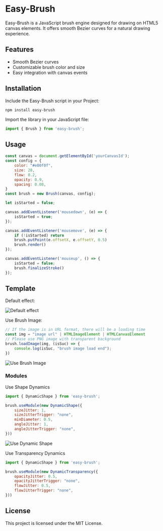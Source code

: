 # Easy-Brush

Easy-Brush is a JavaScript brush engine designed for drawing on HTML5 canvas elements. It offers smooth Bezier curves for a natural drawing experience.

## Features

- Smooth Bezier curves
- Customizable brush color and size
- Easy integration with canvas events

## Installation

Include the Easy-Brush script in your Project:

```shell
npm install easy-brush
```

Import the library in your JavaScript file:

```javascript
import { Brush } from 'easy-brush';
```

## Usage

```javascript
const canvas = document.getElementById('yourCanvasId');
const config = {
    color: "#e00f0f",
    size: 28,
    flow: 0.2,
    opacity: 0.9,
    spacing: 0.08,
}
const brush = new Brush(canvas, config);

let isStarted = false;

canvas.addEventListener('mousedown', (e) => {
    isStarted = true;
});

canvas.addEventListener('mousemove', (e) => {
    if (!isStarted) return
    brush.putPoint(e.offsetX, e.offsetY, 0.5)
    brush.render()
});

canvas.addEventListener('mouseup', () => {
    isStarted = false;
    brush.finalizeStroke()
});
```

## Template
Default effect:

![Default effect](https://github.com/DQLean/Easy-Brush/tree/main/docs/default.png "Default effect")

Use Brush Image:
```javascript
// If the image is in URL format, there will be a loading time
const img = "image url" | HTMLImageElement | HTMLCanvasElement
// Please use PNG image with transparent background
brush.loadImage(img, (isSuc) => {
    console.log(isSuc, "brush image load end");
})
```
![Use Brush Image](https://github.com/DQLean/Easy-Brush/tree/main/docs/use_image.png "Use Brush Image")

### Modules
Use Shape Dynamics
```javascript
import { DynamicShape } from 'easy-brush';

brush.useModule(new DynamicShape({
    sizeJitter: 1,
    sizeJitterTrigger: "none",
    minDiameter: 0.5,
    angleJitter: 1,
    angleJitterTrigger: "none",
}))
```

![Use Dynamic Shape](https://github.com/DQLean/Easy-Brush/tree/main/docs/use_dynamic_shape.png "Use Dynamic Shape")

Use Transparency Dynamics
```javascript
import { DynamicShape } from 'easy-brush';

brush.useModule(new DynamicTransparency({
    opacityJitter: 0.5,
    opacityJitterTrigger: "none",
    flowJitter: 0.5,
    flowJitterTrigger: "none",
}))
```

## License
This project is licensed under the MIT License.

